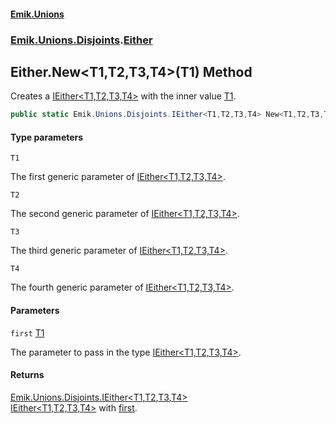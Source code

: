 #### [Emik.Unions](index.md 'index')
### [Emik.Unions.Disjoints](Emik.Unions.Disjoints.md 'Emik.Unions.Disjoints').[Either](Either.md 'Emik.Unions.Disjoints.Either')

## Either.New<T1,T2,T3,T4>(T1) Method

Creates a [IEither&lt;T1,T2,T3,T4&gt;](IEither_T1,T2,T3,T4_.md 'Emik.Unions.Disjoints.IEither<T1,T2,T3,T4>') with the inner value [T1](Either.New.kx/ZiUg12uVgbJSFN4DcYw.md#Emik.Unions.Disjoints.Either.New_T1,T2,T3,T4_(T1).T1 'Emik.Unions.Disjoints.Either.New<T1,T2,T3,T4>(T1).T1').

```csharp
public static Emik.Unions.Disjoints.IEither<T1,T2,T3,T4> New<T1,T2,T3,T4>(T1 first);
```
#### Type parameters

<a name='Emik.Unions.Disjoints.Either.New_T1,T2,T3,T4_(T1).T1'></a>

`T1`

The first generic parameter of [IEither&lt;T1,T2,T3,T4&gt;](IEither_T1,T2,T3,T4_.md 'Emik.Unions.Disjoints.IEither<T1,T2,T3,T4>').

<a name='Emik.Unions.Disjoints.Either.New_T1,T2,T3,T4_(T1).T2'></a>

`T2`

The second generic parameter of [IEither&lt;T1,T2,T3,T4&gt;](IEither_T1,T2,T3,T4_.md 'Emik.Unions.Disjoints.IEither<T1,T2,T3,T4>').

<a name='Emik.Unions.Disjoints.Either.New_T1,T2,T3,T4_(T1).T3'></a>

`T3`

The third generic parameter of [IEither&lt;T1,T2,T3,T4&gt;](IEither_T1,T2,T3,T4_.md 'Emik.Unions.Disjoints.IEither<T1,T2,T3,T4>').

<a name='Emik.Unions.Disjoints.Either.New_T1,T2,T3,T4_(T1).T4'></a>

`T4`

The fourth generic parameter of [IEither&lt;T1,T2,T3,T4&gt;](IEither_T1,T2,T3,T4_.md 'Emik.Unions.Disjoints.IEither<T1,T2,T3,T4>').
#### Parameters

<a name='Emik.Unions.Disjoints.Either.New_T1,T2,T3,T4_(T1).first'></a>

`first` [T1](Either.New.kx/ZiUg12uVgbJSFN4DcYw.md#Emik.Unions.Disjoints.Either.New_T1,T2,T3,T4_(T1).T1 'Emik.Unions.Disjoints.Either.New<T1,T2,T3,T4>(T1).T1')

The parameter to pass in the type [IEither&lt;T1,T2,T3,T4&gt;](IEither_T1,T2,T3,T4_.md 'Emik.Unions.Disjoints.IEither<T1,T2,T3,T4>').

#### Returns
[Emik.Unions.Disjoints.IEither&lt;](IEither_T1,T2,T3,T4_.md 'Emik.Unions.Disjoints.IEither<T1,T2,T3,T4>')[T1](Either.New.kx/ZiUg12uVgbJSFN4DcYw.md#Emik.Unions.Disjoints.Either.New_T1,T2,T3,T4_(T1).T1 'Emik.Unions.Disjoints.Either.New<T1,T2,T3,T4>(T1).T1')[,](IEither_T1,T2,T3,T4_.md 'Emik.Unions.Disjoints.IEither<T1,T2,T3,T4>')[T2](Either.New.kx/ZiUg12uVgbJSFN4DcYw.md#Emik.Unions.Disjoints.Either.New_T1,T2,T3,T4_(T1).T2 'Emik.Unions.Disjoints.Either.New<T1,T2,T3,T4>(T1).T2')[,](IEither_T1,T2,T3,T4_.md 'Emik.Unions.Disjoints.IEither<T1,T2,T3,T4>')[T3](Either.New.kx/ZiUg12uVgbJSFN4DcYw.md#Emik.Unions.Disjoints.Either.New_T1,T2,T3,T4_(T1).T3 'Emik.Unions.Disjoints.Either.New<T1,T2,T3,T4>(T1).T3')[,](IEither_T1,T2,T3,T4_.md 'Emik.Unions.Disjoints.IEither<T1,T2,T3,T4>')[T4](Either.New.kx/ZiUg12uVgbJSFN4DcYw.md#Emik.Unions.Disjoints.Either.New_T1,T2,T3,T4_(T1).T4 'Emik.Unions.Disjoints.Either.New<T1,T2,T3,T4>(T1).T4')[&gt;](IEither_T1,T2,T3,T4_.md 'Emik.Unions.Disjoints.IEither<T1,T2,T3,T4>')  
[IEither&lt;T1,T2,T3,T4&gt;](IEither_T1,T2,T3,T4_.md 'Emik.Unions.Disjoints.IEither<T1,T2,T3,T4>') with [first](Either.New.kx/ZiUg12uVgbJSFN4DcYw.md#Emik.Unions.Disjoints.Either.New_T1,T2,T3,T4_(T1).first 'Emik.Unions.Disjoints.Either.New<T1,T2,T3,T4>(T1).first').